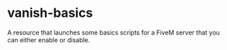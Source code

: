 # vanish-basics
A resource that launches some basics scripts for a FiveM server that you can either enable or disable.
